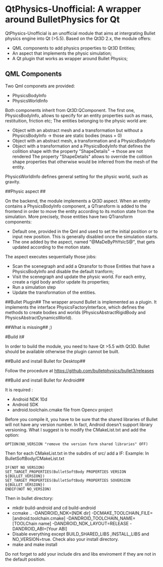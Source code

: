# QtPhysics-Unofficial: A wrapper around BulletPhysics for Qt #
 
QtPhysics-Unofficial is an unofficial module that aims at intergrating Bullet physics engine into Qt (>5.5).
Based on the Qt3D 2.x, the module offers:

* QML components to add physics properties to Qt3D Entities;
* An aspect that implements the physic simulation;
* A Qt plugin that works as wrapper around Bullet Physics;

## QML Components ##

Two Qml componets are provided:

* PhysicsBodyInfo
* PhysicsWorldInfo

Both components inherit from Qt3D:QComponent. The first one, PhysicsBodyInfo, allows to specify for an entity properties such as mass, restituition, friction etc;
The entities belonging to the physic world are:
* Object with an abstract mesh and a transformation but without a PhysicsBodyInfo -> those are static bodies (mass = 0)
* Object with an abstract mesh, a transformation and a PhysicsBodyInfo
* Object with a transformation and a PhysicsBodyInfo that defines the collition shape with the property "ShapeDetails" ->  those are not rendered
The property "ShapeDetails" allows to override the collition shape properties that otherwise would be inferred from the mesh of the entity. 

PhysicsWorldInfo defines general setting for the physic world, such as gravity.

##Physic aspect ##

On the backend, the module implements a Qt3D aspect. When  an entity contains a PhysicsBodyInfo component, a QTransform is added to the frontend in order to move the entity according to its motion state from the simulation. More precisely, those entities have two QTransform components:

* Default one, provided in the Qml and used to set the initial position or to input new position. This is generally disabled once the simulation starts.
* The one added by the aspect, named "@MaDeByPhYsIcS@", that gets updated according to the motion state.

The aspect executes sequentially those jobs:

* Scan the scenegraph and add a Qtransfor to those Entities that have a PhysicsBodyInfo and disable the default tranform;
* Visit the scenegraph and update the physic world. For each entry, create a rigid body and/or update its properties;
* Run a simulation step
* Update the transformation of the entities.

##Bullet Plugin##
The wrapper around Bullet is implemented as a plugin. It implements the interface PhysicsFactoryInterface, which defines the methods to create 
bodies and worlds (PhysicsAbstractRigidBody and PhysicsAbstractDynamicsWorld).

##What is missing##
;)

#Build it#

In order to build the module, you need to have Qt >5.5 with Qt3D. Bullet should be available otherwise the plugin cannot be built.

##Build and install Bullet for Desktop##

Follow the procedure at 
https://github.com/bulletphysics/bullet3/releases

##Build and install Bullet for Android##

It is required :

* Android NDK 10d
* Android SDK
* android.toolchain.cmake file from Opencv project

Before you compile it, you have to be sure that the shared libraries of Bullet will not have any version number. In fact, Android doesn't support library versioning.
What I suggest is to modify the CMakeList.txt and add the option:

    OPTION(NO_VERSION "remove the version form shared libraries" OFF)

Then for each CMakeList.txt in the subdirs of src/ add a IF:
Example: In BulletSoftBody/CMakeList.txt 

	IF(NOT NO_VERSION)
	SET_TARGET_PROPERTIES(BulletSoftBody PROPERTIES VERSION ${BULLET_VERSION})
	SET_TARGET_PROPERTIES(BulletSoftBody PROPERTIES SOVERSION ${BULLET_VERSION})
	ENDIF(NOT NO_VERSION)


Then in bullet directory:
* mkdir build-android and cd build-android 
* ccmake .. -DANDROID_NDK=[NDK dir] -DCMAKE_TOOLCHAIN_FILE=[android.toolchain.cmake] -DANDROID_TOOLCHAIN_NAME=[TOOLChain name] -DANDROID_NDK_LAYOUT=RELEASE -DANDROID_ABI=[Your ABI]
* Disable everything except BUILD_SHARED_LIBS ,INSTALL_LIBS and NO_VERSION=true. Check also your install directory.
* make and make install 

Do not forget to add your include dirs and libs enviroment if they are not in the default position.


